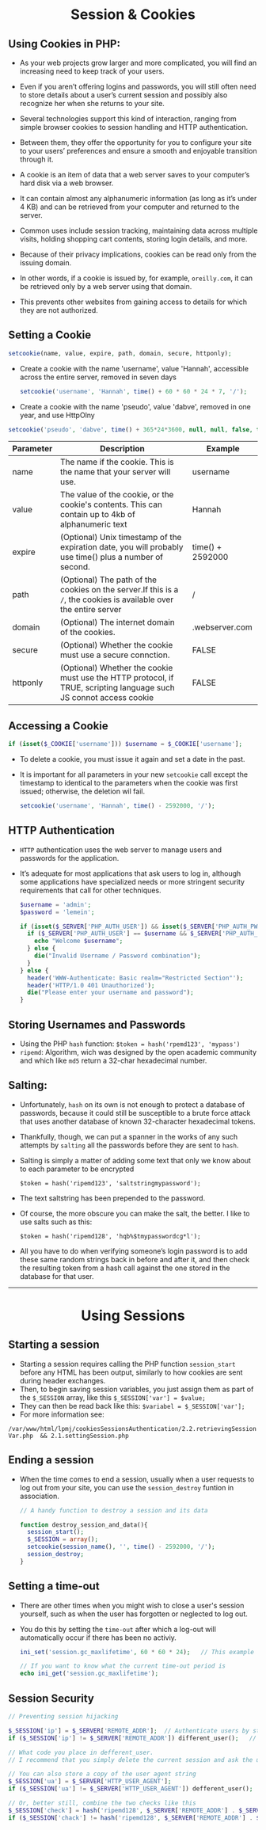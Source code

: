 # <center>Session & Cookies</center>


## Using Cookies in PHP:

* As your web projects grow larger and more complicated, you will find an increasing need to keep track of your users. 
* Even if you aren’t offering logins and passwords, you will still often need to store details about a user’s current session and possibly also recognize her when she returns to your site.

* Several technologies support this kind of interaction, ranging from simple browser cookies to session handling and HTTP authentication. 
* Between them, they offer the opportunity for you to configure your site to your users’ preferences and ensure a smooth and enjoyable transition through it.

* A cookie is an item of data that a web server saves to your computer’s hard disk via a web browser. 
* It can contain almost any alphanumeric information (as long as it’s under 4 KB) and can be retrieved from your computer and returned to the server.

* Common uses include session tracking, maintaining data across multiple visits, holding shopping cart contents, storing login details, and more.

* Because of their privacy implications, cookies can be read only from the issuing domain. 
* In other words, if a cookie is issued by, for example, `oreilly.com`, it can be retrieved only by a web server using that domain. 
* This prevents other websites from gaining access to details for which they are not authorized.


## Setting a Cookie

```php
setcookie(name, value, expire, path, domain, secure, httponly);
```

* Create a cookie with the name 'username', value 'Hannah', accessible across the entire server, removed in seven days

  ```php
  setcookie('username', 'Hannah', time() + 60 * 60 * 24 * 7, '/');
  ```

*  Create a cookie with the name 'pseudo', value 'dabve', removed in one year, and use HttpOlny

  ```php
  setcookie('pseudo', 'dabve', time() + 365*24*3600, null, null, false, true);
  ```

| Parameter | Description | Example
| ----------|-------------|-----------
| name | The name if the cookie. This is the name that your server will use. | username |
| value | The value of the cookie, or the cookie's contents. This can contain up to 4kb of alphanumeric text | Hannah |
| expire | (Optional) Unix timestamp of the expiration date, you will probably use time() plus a number of second. | time() + 2592000 |
| path | (Optional) The path of the cookies on the server.If this is a `/`, the cookies is available over the entire server | / |
| domain | (Optional) The internet domain of the cookies. | .webserver.com |
| secure | (Optional) Whether the cookie must use a secure connction. | FALSE |
| httponly | (Optional) Whether the cookie must use the HTTP protocol, if TRUE, scripting language such JS connot access cookie | FALSE |

## Accessing a Cookie

```php
if (isset($_COOKIE['username'])) $username = $_COOKIE['username'];
```

* To delete a cookie, you must issue it again and set a date in the past.
* It is important for all parameters in your new `setcookie` call except the timestamp to identical to the parameters when the cookie was first issued; otherwise, the deletion wil fail.
  
  ```php
  setcookie('username', 'Hannah', time() - 2592000, '/');
  ```

## HTTP Authentication

* `HTTP` authentication uses the web server to manage users and passwords for the application. 
* It’s adequate for most applications that ask users to log in, although some applications have specialized needs or more stringent security requirements that call for other techniques.

  ```php
  $username = 'admin';
  $password = 'lemein';

  if (isset($_SERVER['PHP_AUTH_USER']) && isset($_SERVER['PHP_AUTH_PW'])) {
    if ($_SERVER['PHP_AUTH_USER'] == $username && $_SERVER['PHP_AUTH_PW']){
      echo "Welcome $username";
    } else {
      die("Invalid Username / Password combination");
    }
  } else {
    header('WWW-Authenticate: Basic realm="Restricted Section"');
    header('HTTP/1.0 401 Unauthorized');
    die("Please enter your username and password");
  }
  ```

## Storing Usernames and Passwords

* Using the PHP `hash` function: `$token = hash('rpemd123', 'mypass')`
* `ripemd`: Algorithm, wich was designed by the open academic community and which like `md5` return a 32-char hexadecimal number.

## Salting:

* Unfortunately, `hash` on its own is not enough to protect a database of passwords, because it could still be susceptible to a brute force attack that uses another database of known 32-character hexadecimal tokens.

* Thankfully, though, we can put a spanner in the works of any such attempts by `salting` all the passwords before they are sent to `hash`. 
* Salting is simply a matter of adding some text that only we know about to each parameter to be encrypted 

  `$token = hash('ripemd123', 'saltstringmypassword');`

* The text saltstring has been prepended to the password. 
* Of course, the more obscure you can make the salt, the better. I like to use salts such as this: 
  
  `$token = hash('ripemd128', 'hqb%$tmypasswordcg*l');`

* All you have to do when verifying someone’s login password is to add these same random strings back in before and after it, and then check the resulting token from a hash call against the one stored in the database for that user.

***

# <center>Using Sessions</center>

## Starting a session

* Starting a session requires calling the PHP function `session_start` before any HTML has been output, similarly to how cookies are sent during header exchanges.
* Then, to begin saving session variables, you just assign them as part of the `$_SESSION` array, like this
  `$_SESSION['var'] = $value;`
* They can then be read back like this: `$variabel = $_SESSION['var'];`
* For more information see: 

`/var/www/html/lpmj/cookiesSessionsAuthentication/2.2.retrievingSessionVar.php  && 2.1.settingSession.php`

## Ending a session

* When the time comes to end a session, usually when a user requests to log out from your site, you can use the `session_destroy` funtion in association.

  ```php
  // A handy function to destroy a session and its data

  function destroy_session_and_data(){
    session_start();
    $_SESSION = array();
    setcookie(session_name(), '', time() - 2592000, '/');
    session_destroy;
  }
  ```

## Setting a time-out

* There are other times when you might wish to close a user's session yourself, such as when the user has forgotten or neglected to log out.
* You do this by setting the `time-out` after which a log-out will automatically occur if there has been no activiy.
  
  ```php
  ini_set('session.gc_maxlifetime', 60 * 60 * 24);   // This example sets the time-out to exactly one day

  // If you want to know what the current time-out period is
  echo ini_get('session.gc_maxlifetime');
  ```

## Session Security

```php
// Preventing session hijacking

$_SESSION['ip'] = $_SERVER['REMOTE_ADDR'];  // Authenticate users by storing their IP.
if ($_SESSION['ip'] != $_SERVER['REMOTE_ADDR']) different_user();   // Calls the function defferent_user if the stored IP doesn't match.

// What code you place in defferent_user.
// I recommend that you simply delete the current session and ask the user to log in again due to a technical error

// You can also store a copy of the user agent string
$_SESSION['ua'] = $_SERVER['HTTP_USER_AGENT'];
if ($_SESSION['ua'] != $_SERVER['HTTP_USER_AGENT']) defferent_user();

// Or, better still, combine the two checks like this
$_SESSION['check'] = hash('ripemd128', $_SERVER['REMOTE_ADDR'] . $_SERVER['HTTP_USER_AGENT']);
if ($_SESSION['chack'] != hash('ripemd128', $_SERVER['REMOTE_ADDR'] . $_SERVER['HTTP_USER_AGENT'])) defferent_user();
```

